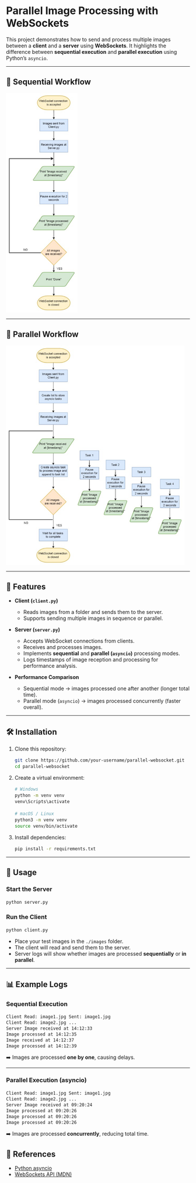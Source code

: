 # Parallel Image Processing with WebSockets

This project demonstrates how to send and process multiple images between a **client** and a **server** using **WebSockets**. It highlights the difference between **sequential execution** and **parallel execution** using Python’s `asyncio`.

---
## 🔁 Sequential Workflow
<img src="images/workflow.png" alt="Sequential Workflow" height="600"/>

---

## 🔀 Parallel Workflow
<img src="images/sdas.png" alt="Parallel Workflow" height="600"/>

---

## 📌 Features

- **Client (`client.py`)**
  - Reads images from a folder and sends them to the server.
  - Supports sending multiple images in sequence or parallel.

- **Server (`server.py`)**
  - Accepts WebSocket connections from clients.
  - Receives and processes images.
  - Implements **sequential** and **parallel (`asyncio`)** processing modes.
  - Logs timestamps of image reception and processing for performance analysis.

- **Performance Comparison**
  - Sequential mode → images processed one after another (longer total time).
  - Parallel mode (`asyncio`) → images processed concurrently (faster overall).

---

## 🛠️ Installation

1. Clone this repository:

   ```bash
   git clone https://github.com/your-username/parallel-websocket.git
   cd parallel-websocket
   ```

2. Create a virtual environment:

   ```bash
   # Windows
   python -m venv venv
   venv\Scripts\activate

   # macOS / Linux
   python3 -m venv venv
   source venv/bin/activate
   ```

3. Install dependencies:

   ```bash
   pip install -r requirements.txt
   ```

---

## 🚀 Usage

### Start the Server

```bash
python server.py
```

### Run the Client

```bash
python client.py
```

- Place your test images in the `./images` folder.  
- The client will read and send them to the server.  
- Server logs will show whether images are processed **sequentially** or **in parallel**.

---

## 📊 Example Logs

### Sequential Execution

```
Client Read: image1.jpg Sent: image1.jpg
Client Read: image2.jpg ...
Server Image received at 14:12:33
Image processed at 14:12:35
Image received at 14:12:37
Image processed at 14:12:39
```

➡️ Images are processed **one by one**, causing delays.

---

### Parallel Execution (asyncio)

```
Client Read: image1.jpg Sent: image1.jpg
Client Read: image2.jpg ...
Server Image received at 09:20:24
Image processed at 09:20:26
Image processed at 09:20:26
Image processed at 09:20:26
```

➡️ Images are processed **concurrently**, reducing total time.

## 📖 References

- [Python asyncio](https://docs.python.org/3/library/asyncio.html)  
- [WebSockets API (MDN)](https://developer.mozilla.org/en-US/docs/Web/API/WebSockets_API)  
